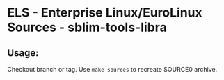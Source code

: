 # ELS - Enterprise Linux/EuroLinux Sources - sblim-tools-libra
 
## Usage:
  Checkout branch or tag. Use `make sources` to recreate  SOURCE0 archive.

